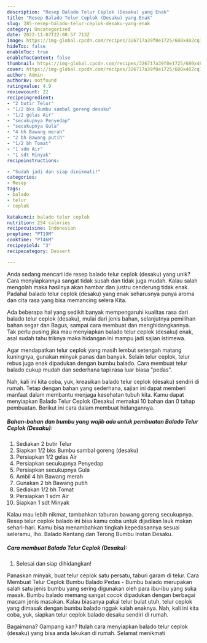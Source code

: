 ```yaml
---
description: "Resep Balado Telur Ceplok (Desaku) yang Enak"
title: "Resep Balado Telur Ceplok (Desaku) yang Enak"
slug: 285-resep-balado-telur-ceplok-desaku-yang-enak
category: Uncategorized
date: 2022-11-07T22:08:57.713Z
image: https://img-global.cpcdn.com/recipes/326717a39f0e1725/680x482cq70/balado-telur-ceplok-desaku-foto-resep-utama.jpg
hideToc: false
enableToc: true
enableTocContent: false
thumbnail: https://img-global.cpcdn.com/recipes/326717a39f0e1725/680x482cq70/balado-telur-ceplok-desaku-foto-resep-utama.jpg
cover: https://img-global.cpcdn.com/recipes/326717a39f0e1725/680x482cq70/balado-telur-ceplok-desaku-foto-resep-utama.jpg
author: Admin
authorAv: notfound
ratingvalue: 4.9
reviewcount: 22
recipeingredient:
- "2 butir Telur"
- "1/2 bks Bumbu sambal goreng desaku"
- "1/2 gelas Air"
- "secukupnya Penyedap"
- "secukupnya Gula"
- "4 bh Bawang merah"
- "2 bh Bawang putih"
- "1/2 bh Tomat"
- "1 sdm Air"
- "1 sdt Minyak"
recipeinstructions:

- "Sudah jadi dan siap dinikmati!"
categories:
- Resep
tags:
- balado
- telur
- ceplok

katakunci: balado telur ceplok 
nutrition: 254 calories
recipecuisine: Indonesian
preptime: "PT19M"
cooktime: "PT46M"
recipeyield: "3"
recipecategory: Dessert

---
```





Anda sedang mencari ide resep balado telur ceplok (desaku) yang unik? Cara menyiapkannya sangat tidak susah dan tidak juga mudah. Kalau salah mengolah maka hasilnya akan hambar dan justru cenderung tidak enak. Padahal balado telur ceplok (desaku) yang enak seharusnya punya aroma dan cita rasa yang bisa memancing selera Kita.





Ada beberapa hal yang sedikit banyak mempengaruhi kualitas rasa dari balado telur ceplok (desaku), mulai dari jenis bahan, selanjutnya pemilihan bahan segar dan Bagus, sampai cara membuat dan menghidangkannya. Tak perlu pusing jika mau menyiapkan balado telur ceplok (desaku) enak,      asal sudah tahu triknya maka hidangan ini mampu jadi sajian istimewa.














Agar mendapatkan telur ceplok yang masih lembut setengah matang kuningnya, gunakan minyak panas dan banyak. Selain telur ceplok, telur rebus juga enak dipadukan dengan bumbu balado. Cara membuat telur balado cukup mudah dan sederhana tapi rasa luar biasa &#34;pedas&#34;.






Nah, kali ini kita coba, yuk, kreasikan balado telur ceplok (desaku) sendiri di rumah. Tetap dengan bahan yang sederhana, sajian ini dapat memberi manfaat dalam membantu menjaga kesehatan tubuh kita. Kamu dapat menyiapkan Balado Telur Ceplok (Desaku) memakai 10 bahan dan 0 tahap pembuatan. Berikut ini cara dalam membuat hidangannya.

<!--inarticleads1-->

##### Bahan-bahan dan bumbu yang wajib ada untuk pembuatan Balado Telur Ceplok (Desaku):

1. Sediakan 2 butir Telur
1. Siapkan 1/2 bks Bumbu sambal goreng (desaku)
1. Persiapkan 1/2 gelas Air
1. Persiapkan secukupnya Penyedap
1. Persiapkan secukupnya Gula
1. Ambil 4 bh Bawang merah
1. Gunakan 2 bh Bawang putih
1. Sediakan 1/2 bh Tomat
1. Persiapkan 1 sdm Air
1. Siapkan 1 sdt Minyak


Kalau mau lebih nikmat, tambahkan taburan bawang goreng secukupnya. Resep telur ceplok balado ini bisa kamu coba untuk dijadikan lauk makan sehari-hari. Kamu bisa menambahkan tingkah kepedasannya sesuai seleramu, lho. Balado Kentang dan Terong Bumbu Instan Desaku. 

<!--inarticleads2-->

##### Cara membuat Balado Telur Ceplok (Desaku):


1. Selesai dan siap dihidangkan!

Panaskan minyak, buat telur ceplok satu persatu, taburi garam di telur. Cara Membuat Telur Ceplok Bumbu Balado Pedas - Bumbu balado merupakan salah satu jenis bumbu yang sering digunakan oleh para ibu-ibu yang suka masak. Bumbu balado memang sangat cocok dipadukan dengan berbagai macam jenis masakan. Kalau biasanya pakai telur bulat utuh, telur ceplok yang dimasak dengan bumbu balado nggak kalah enaknya. Nah, kali ini kita coba, yuk, siapkan telur ceplok balado desaku sendiri di rumah. 

Bagaimana? Gampang kan? Itulah cara menyiapkan balado telur ceplok (desaku) yang bisa anda lakukan di rumah. Selamat menikmati
